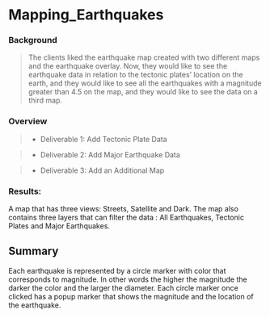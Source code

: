 # Mapping_Earthquakes

### Background
> The clients liked the earthquake map created with two different maps and the earthquake overlay. Now, they would like to see the earthquake data in relation to the tectonic plates’ location on the earth, and they would like to see all the earthquakes with a magnitude greater than 4.5 on the map, and they would like to see the data on a third map.

### Overview
> * Deliverable 1: Add Tectonic Plate Data

> * Deliverable 2: Add Major Earthquake Data

> * Deliverable 3: Add an Additional Map

### Results:

A map that has three views: Streets, Satellite and Dark. 
The map also contains three layers that can filter the data : All Earthquakes, Tectonic Plates and Major Earthquakes.


## Summary

Each earthquake is represented by a circle marker with color that corresponds to magnitude. In other words the higher the magnitude the darker the color and the larger the diameter. Each circle marker once clicked has a popup marker that shows the magnitude and the location of the earthquake.
